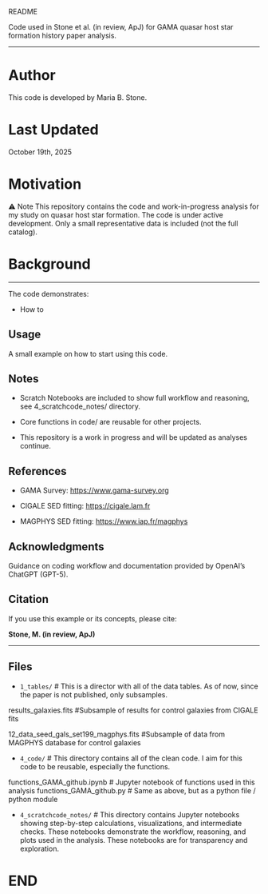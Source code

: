 README

Code used in Stone et al. (in review, ApJ) for GAMA quasar host star formation history paper analysis.

-------

# Author
This code is developed by Maria B. Stone.

# Last Updated
October 19th, 2025


# Motivation
⚠️ Note
This repository contains the code and work-in-progress analysis for my study on quasar host star formation. 
The code is under active development.
Only a small representative data is included (not the full catalog).


# Background


-------

The code demonstrates:
- How to 


## Usage

A small example on how to start using this code.




## Notes

* Scratch Notebooks are included to show full workflow and reasoning, see 4_scratchcode_notes/ directory.

* Core functions in code/ are reusable for other projects.

* This repository is a work in progress and will be updated as analyses continue.



## References

* GAMA Survey: https://www.gama-survey.org

* CIGALE SED fitting: https://cigale.lam.fr

* MAGPHYS SED fitting: https://www.iap.fr/magphys



## Acknowledgments

Guidance on coding workflow and documentation provided by OpenAI’s ChatGPT (GPT-5).



## Citation

If you use this example or its concepts, please cite:

**Stone, M. (in review, ApJ)**


--------


## Files

- `1_tables/`    # This is a director with all of the data tables. As of now, since the paper is not published, only subsamples.

results_galaxies.fits     #Subsample of results for control galaxies from CIGALE fits

12_data_seed_gals_set199_magphys.fits    #Subsample of data from MAGPHYS database for control galaxies



- `4_code/`      # This directory contains all of the clean code. I aim for this code to be reusable, especially the functions.

functions_GAMA_github.ipynb	    # Jupyter notebook of functions used in this analysis
functions_GAMA_github.py        # Same as above, but as a python file / python module



- `4_scratchcode_notes/`    # This directory contains Jupyter notebooks showing step-by-step calculations, visualizations, and intermediate checks. These notebooks demonstrate the workflow, reasoning, and plots used in the analysis. These notebooks are for transparency and exploration.

# END

